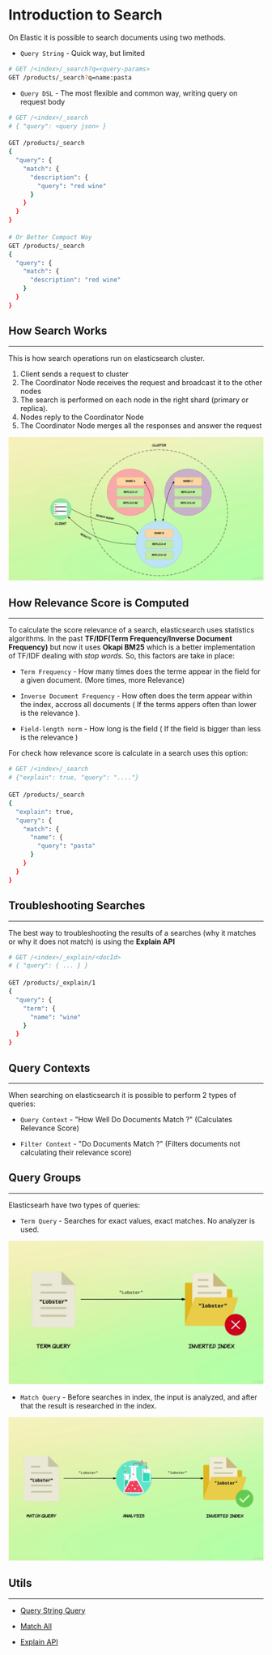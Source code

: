 # Introduction to Search

On Elastic it is possible to search documents using two methods.

- `Query String` - Quick way, but limited
```bash
# GET /<index>/_search?q=<query-params>
GET /products/_search?q=name:pasta
```

- `Query DSL` - The most flexible and common way, writing query on request body
```bash
# GET /<index>/_search
# { "query": <query json> }

GET /products/_search
{
  "query": {
    "match": {
      "description": {
        "query": "red wine"
      }
    }
  }
}

# Or Better Compact Way
GET /products/_search
{
  "query": {
    "match": {
      "description": "red wine"
    }
  }
}
```

## How Search Works
---
This is how search operations run on elasticsearch cluster.

1. Client sends a request to cluster
2. The Coordinator Node receives the request and broadcast it to the other nodes
3. The search is performed on each node in the right shard (primary or replica).
4. Nodes reply to the Coordinator Node
5. The Coordinator Node merges all the responses and answer the request

![Searches](./artifacts/5-Searches.png)

## How Relevance Score is Computed
---
To calculate the score relevance of a search, elasticsearch uses statistics algorithms. In the past **TF/IDF(Term Frequency/Inverse Document Frequency)** but now it uses **Okapi BM25** which is a better implementation of TF/IDF dealing with *stop words*. So, this factors are take in place:

- `Term Frequency` - How many times does the terme appear in the field for a given document. (More times, more Relevance)

- `Inverse Document Frequency` - How often does the term appear within the index, accross all documents ( If the terms appers often than lower is the relevance ).

- `Field-length norm` - How long is the field ( If the field is bigger than less is the relevance )

For check how relevance score is calculate in a search uses this option:

```bash
# GET /<index>/_search
# {"explain": true, "query": "...."}

GET /products/_search
{
  "explain": true,
  "query": {
    "match": {
      "name": {
        "query": "pasta"
      }
    }
  }
}
```

## Troubleshooting Searches
---

The best way to troubleshooting the results of a searches (why it matches or why it does not match) is using the **Explain API**

```bash
# GET /<index>/_explain/<docId>
# { "query": { ... } }

GET /products/_explain/1
{
  "query": {
    "term": {
      "name": "wine"
    }
  }
}
```

## Query Contexts
---
When searching on elasticsearch it is possible to perform 2 types of queries:

- `Query Context` - "How Well Do Documents Match ?" (Calculates Relevance Score)

- `Filter Context` - "Do Documents Match ?" (Filters documents not calculating their relevance score)

## Query Groups
---
Elasticsearh have two types of queries:

- `Term Query` - Searches for exact values, exact matches. No analyzer is used.

![TermQuery](./artifacts/5-TermQuery.png)

- `Match Query` - Before searches in index, the input is analyzed, and after that the result is researched in the index.

![MatchQuery](./artifacts/5-FullTextQuery.png)


## Utils
---

- [Query String Query](https://www.elastic.co/guide/en/elasticsearch/reference/current/query-dsl-query-string-query.html)

- [Match All](https://www.elastic.co/guide/en/elasticsearch/reference/current/query-dsl-match-all-query.html)

- [Explain API](https://www.elastic.co/guide/en/elasticsearch/reference/current/search-explain.html)
